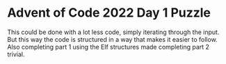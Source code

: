 # Advent of Code 2022 Day 1 Puzzle

This could be done with a lot less code, simply iterating through the input. But this way the code is structured in a way that makes it easier to follow. Also completing part 1 using the Elf structures made completing part 2 trivial.
